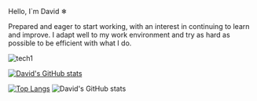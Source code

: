 Hello, I`m David ❄

Prepared and eager to start working, with an interest in continuing to learn and improve. 
I adapt well to my work environment and try as hard as possible to be efficient with what I do.

![tech1](https://user-images.githubusercontent.com/57682619/125846331-49721166-6ca2-4b95-9d08-a6980260ed09.gif)

[![David's GitHub stats](https://github-readme-stats.vercel.app/api?username=daviidrf)](https://github.com/daviidrf/github-readme-stats)



[![Top Langs](https://github-readme-stats.vercel.app/api/top-langs/?username=daviidrf&layout=compact)](https://github.com/anuraghazra/github-readme-stats)
![David's GitHub stats](https://github-readme-stats.vercel.app/api?username=daviidrf&show_icons=true&theme=radical)

